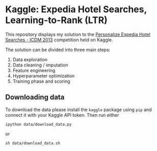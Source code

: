 # Kaggle: Expedia Hotel Searches, Learning-to-Rank (LTR)
This repository displays my solution to the [Personalize Expedia Hotel Searches - ICDM 2013](https://www.kaggle.com/competitions/expedia-personalized-sort/leaderboard?) competition held on Kaggle.

The solution can be divided into three main steps:
1. Data exploration
2. Data cleaning / imputation
3. Feature engineering
4. Hyperparameter optimization
5. Training phase and scoring

<!-- To install the `expedia_kaggle` package use run the following command from the root directory: -->

<!-- Windows:

    pip install -e .\modules\expedia_kaggle
Linux:

    pip install -e /modules/expedia_kaggle -->

## Downloading data
To download the data please install the `kaggle` package using `pip` and connect it with your Kaggle API token. Then run either

    ipython data/download_data.py

or

    sh data/download_data.sh



